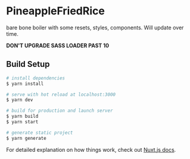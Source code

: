 # PineappleFriedRice

bare bone boiler with some resets, styles, components. Will update over time.

**DON'T UPGRADE SASS LOADER PAST 10**

## Build Setup

```bash
# install dependencies
$ yarn install

# serve with hot reload at localhost:3000
$ yarn dev

# build for production and launch server
$ yarn build
$ yarn start

# generate static project
$ yarn generate
```

For detailed explanation on how things work, check out [Nuxt.js docs](https://nuxtjs.org).
